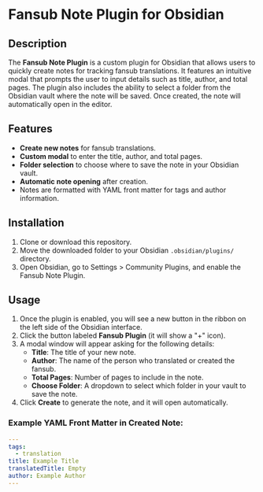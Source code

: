 # Fansub Note Plugin for Obsidian

## Description
The **Fansub Note Plugin** is a custom plugin for Obsidian that allows users to quickly create notes for tracking fansub translations. It features an intuitive modal that prompts the user to input details such as title, author, and total pages. The plugin also includes the ability to select a folder from the Obsidian vault where the note will be saved. Once created, the note will automatically open in the editor.

## Features
- **Create new notes** for fansub translations.
- **Custom modal** to enter the title, author, and total pages.
- **Folder selection** to choose where to save the note in your Obsidian vault.
- **Automatic note opening** after creation.
- Notes are formatted with YAML front matter for tags and author information.
  
## Installation
1. Clone or download this repository.
2. Move the downloaded folder to your Obsidian `.obsidian/plugins/` directory.
3. Open Obsidian, go to Settings > Community Plugins, and enable the Fansub Note Plugin.

## Usage
1. Once the plugin is enabled, you will see a new button in the ribbon on the left side of the Obsidian interface.
2. Click the button labeled **Fansub Plugin** (it will show a "+" icon).
3. A modal window will appear asking for the following details:
   - **Title**: The title of your new note.
   - **Author**: The name of the person who translated or created the fansub.
   - **Total Pages**: Number of pages to include in the note.
   - **Choose Folder**: A dropdown to select which folder in your vault to save the note.
4. Click **Create** to generate the note, and it will open automatically.

### Example YAML Front Matter in Created Note:
```yaml
---
tags:
  - translation
title: Example Title
translatedTitle: Empty
author: Example Author
---
